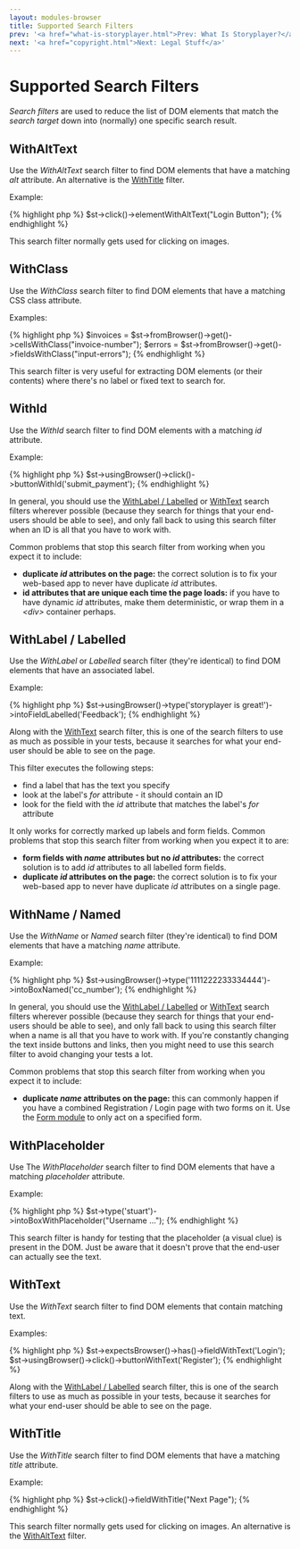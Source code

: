 ```yaml
---
layout: modules-browser
title: Supported Search Filters
prev: '<a href="what-is-storyplayer.html">Prev: What Is Storyplayer?</a>'
next: '<a href="copyright.html">Next: Legal Stuff</a>'
---
```


# Supported Search Filters

_Search filters_ are used to reduce the list of DOM elements that match the _search target_ down into (normally) one specific search result.

## WithAltText

Use the _WithAltText_ search filter to find DOM elements that have a matching _alt_ attribute. An alternative is the [WithTitle](#withtitle) filter.

Example:

{% highlight php %}
$st->click()->elementWithAltText("Login Button");
{% endhighlight %}

This search filter normally gets used for clicking on images.

## WithClass

Use the _WithClass_ search filter to find DOM elements that have a matching CSS class attribute.

Examples:

{% highlight php %}
$invoices = $st->fromBrowser()->get()->cellsWithClass("invoice-number");
$errors = $st->fromBrowser()->get()->fieldsWithClass("input-errors");
{% endhighlight %}

This search filter is very useful for extracting DOM elements (or their contents) where there's no label or fixed text to search for.

## WithId

Use the _WithId_ search filter to find DOM elements with a matching _id_ attribute.

Example:

{% highlight php %}
$st->usingBrowser()->click()->buttonWithId('submit_payment');
{% endhighlight %}

In general, you should use the [WithLabel / Labelled](#withlabel__labelled) or [WithText](#withtext) search filters wherever possible (because they search for things that your end-users should be able to see), and only fall back to using this search filter when an ID is all that you have to work with.

Common problems that stop this search filter from working when you expect it to include:

* __duplicate _id_ attributes on the page:__ the correct solution is to fix your web-based app to never have duplicate _id_ attributes.
* __id attributes that are unique each time the page loads:__ if you have to have dynamic _id_ attributes, make them deterministic, or wrap them in a _&lt;div&gt;_ container perhaps.

## WithLabel / Labelled

Use the _WithLabel_ or _Labelled_ search filter (they're identical) to find DOM elements that have an associated label.

Example:

{% highlight php %}
$st->usingBrowser()->type('storyplayer is great!')->intoFieldLabelled('Feedback');
{% endhighlight %}

Along with the [WithText](#withtext) search filter, this is one of the search filters to use as much as possible in your tests, because it searches for what your end-user should be able to see on the page.

This filter executes the following steps:

* find a label that has the text you specify
* look at the label's _for_ attribute - it should contain an ID
* look for the field with the _id_ attribute that matches the label's _for_ attribute

It only works for correctly marked up labels and form fields.  Common problems that stop this search filter from working when you expect it to are:

* __form fields with _name_ attributes but no _id_ attributes:__ the correct solution is to add _id_ attributes to all labelled form fields.
* __duplicate _id_ attributes on the page:__ the correct solution is to fix your web-based app to never have duplicate _id_ attributes on a single page.

## WithName / Named

Use the _WithName_ or _Named_ search filter (they're identical) to find DOM elements that have a matching _name_ attribute.

Example:

{% highlight php %}
$st->usingBrowser()->type('1111222233334444')->intoBoxNamed('cc_number');
{% endhighlight %}

In general, you should use the [WithLabel / Labelled](#withlabel__labelled) or [WithText](#withtext) search filters wherever possible (because they search for things that your end-users should be able to see), and only fall back to using this search filter when a name is all that you have to work with.  If you're constantly changing the text inside buttons and links, then you might need to use this search filter to avoid changing your tests a lot.

Common problems that stop this search filter from working when you expect it to include:

* __duplicate _name_ attributes on the page:__ this can commonly happen if you have a combined Registration / Login page with two forms on it. Use the [Form module](form-module.html) to only act on a specified form.

## WithPlaceholder

Use The _WithPlaceholder_ search filter to find DOM elements that have a matching _placeholder_ attribute.

Example:

{% highlight php %}
$st->type('stuart')->intoBoxWithPlaceholder("Username ...");
{% endhighlight %}

This search filter is handy for testing that the placeholder (a visual clue) is present in the DOM.  Just be aware that it doesn't prove that the end-user can actually see the text.

## WithText

Use the _WithText_ search filter to find DOM elements that contain matching text.

Examples:

{% highlight php %}
$st->expectsBrowser()->has()->fieldWithText('Login');
$st->usingBrowser()->click()->buttonWithText('Register');
{% endhighlight %}

Along with the [WithLabel / Labelled](#withlabel__labelled) search filter, this is one of the search filters to use as much as possible in your tests, because it searches for what your end-user should be able to see on the page.

## WithTitle

Use the _WithTitle_ search filter to find DOM elements that have a matching _title_ attribute.

Example:

{% highlight php %}
$st->click()->fieldWithTitle("Next Page");
{% endhighlight %}

This search filter normally gets used for clicking on images.  An alternative is the [WithAltText](#withalttext) filter.